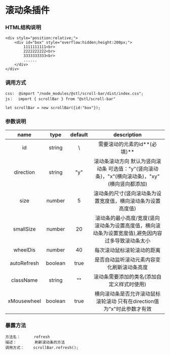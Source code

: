 # 滚动条插件


### HTML结构说明
```
<div style="position:relative;">
    <div id="box" style="overflow:hidden;height:200px;">
        1111111111<br>
        2222222222<br>
        3333333333<br>
        ......
    </div>
</div>
```

### 调用方式
```
css:  @import "/node_modules/@stl/scroll-bar/dist/index.css";
js：  import { scrollBar } from "@stl/scroll-bar"

let scrollBar = new scrollBar({id:"box"});
```

### 参数说明
|  name         |  type     |  default    |  description                                                                                   |
| :----------:  | :-------: |  :--------: |  :------------------------------------------------------------------------------------------:  |
|  id           |  string   |     \       |  需要滚动的元素的id**(必填)**                                                                    |
|  direction    |  string   |    "y"      |  滚动条滚动方向 默认为竖向滚动条  可选值："y"(竖向滚动条)，"x"(横向滚动条)，"xy"(横向竖向都添加)      |
|  size         |  number   |     5       |  滚动条的尺寸(竖向滚动条为设置宽度值，横向滚动条为设置高度值)                                       |
|  smallSize    |  number   |     20      |  滚动条的最小高度/宽度(竖向滚动条为设置高度值，横向滚动条为设置宽度值),避免因内容过多导致滚动条太小    |
|  wheelDis     |  number   |     40      |  每次滚动鼠标滚轮滚动的距离                                                                      |
|  autoRefresh  |  boolean  |     true    |  是否自动监听滚动元素内容变化刷新滚动条高度                                                        |
|  className    |  string   |     ""      |  滚动条需要添加的类名(添加自定义样式时使用)                                                        |
|  xMousewheel  |  boolean  |     true    |  横向滚动条是否允许滚动鼠标滚轮滚动  只有在direction值为"x"时此参数才有效                            |

### 暴露方法
```
方法名：      refresh
描述：        刷新滚动条的方法
调用方式：    scrollBar.refresh();
```



